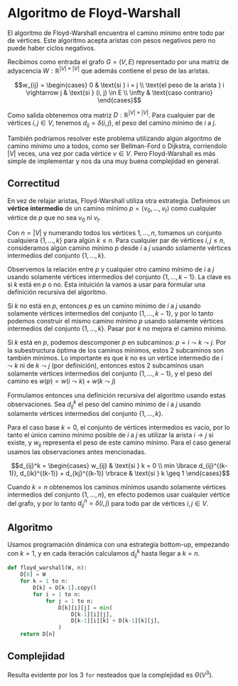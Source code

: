 # Algoritmo de Floyd-Warshall

El algoritmo de Floyd-Warshall encuentra el camino mínimo entre todo par de vértices. Este algoritmo acepta aristas con pesos negativos pero no puede haber ciclos negativos.

Recibimos como entrada el grafo $G=(V,E)$ representado por una matriz de adyacencia $W: \mathbb{R}^{|V| \times |V|}$ que además contiene el peso de las aristas.

$$w_{ij} = \begin{cases}
0 & \text{si } i = j \\
\text{el peso de la arista } i \rightarrow j & \text{si } (i, j) \in E \\
\infty & \text{caso contrario}
\end{cases}$$

Como salida obtenemos otra matriz $D: \mathbb{R}^{|V| \times |V|}$. Para cualquier par de vértices $i,j \in V$, tenemos $d_{ij} = \delta(i,j)$, el peso del camino mínimo de $i$ a $j$.

También podríamos resolver este problema utilizando algún algoritmo de camino mínimo uno a todos, como ser Bellman-Ford o Dijkstra, corriendolo $|V|$ veces, una vez por cada vértice $v \in V$. Pero Floyd-Warshall es más simple de implementar y nos da una muy buena complejidad en general.

## Correctitud

En vez de relajar aristas, Floyd-Warshall utiliza otra estrategia. Definimos un **vértice intermedio** de un camino mínimo $p = \langle v_0, \dots, v_t \rangle$ como cualquier vértice de $p$ que no sea $v_0$ ni $v_t$.

Con $n=|V|$ y numerando todos los vértices $1, \dots, n$, tomamos un conjunto cualquiera $\lbrace 1, \dots, k \rbrace$ para algún $k \leq n$. Para cualquier par de vértices $i,j \leq n$, consideramos algún camino mínimo $p$ desde $i$ a $j$ usando solamente vértices intermedios del conjunto $\lbrace 1, \dots, k \rbrace$.

Observemos la relación entre $p$ y cualquier otro camino mínimo de $i$ a $j$ usando solamente vértices intermedios del conjunto $\lbrace 1, \dots, k-1 \rbrace$. La clave es si $k$ está en $p$ o no. Esta intuición la vamos a usar para formular una definición recursiva del algoritmo.

Si $k$ no está en $p$, entonces $p$ es un camino mínimo de $i$ a $j$ usando solamente vértices intermedios del conjunto $\lbrace 1, \dots, k-1 \rbrace$, y por lo tanto podemos construir el mismo camino mínimo $p$ usando solamente vértices intermedios del conjunto $\lbrace 1, \dots, k \rbrace$. Pasar por $k$ no mejora el camino mínimo.

Si $k$ está en $p$, podemos descomponer $p$ en subcaminos: $p = i \leadsto k \leadsto j$. Por la subestructura óptima de los caminos mínimos, estos 2 subcaminos son también mínimos. Lo importante es que $k$ no es un vértice intermedio de $i \leadsto k$ ni de $k \leadsto j$ (por definición), entonces estos 2 subcaminos usan solamente vértices intermedios del conjunto $\lbrace 1, \dots, k-1 \rbrace$, y el peso del camino es $w(p) = w(i \leadsto k) + w(k \leadsto j)$

Formulamos entonces una definición recursiva del algoritmo usando estas observaciones. Sea $d_{ij}^k$ el peso del camino mínimo de $i$ a $j$ usando solamente vértices intermedios del conjunto $\lbrace 1, \dots, k \rbrace$.

Para el caso base $k=0$, el conjunto de vértices intermedios es vacío, por lo tanto el único camino mínimo posible de $i$ a $j$ es utilizar la arista $i \rightarrow j$ si existe, y $w_{ij}$ representa el peso de este camino mínimo. Para el caso general usamos las observaciones antes mencionadas.

$$d_{ij}^k = \begin{cases}
w_{ij} & \text{si } k = 0 \\
min \lbrace d_{ij}^{(k-1)}, d_{ik}^{(k-1)} + d_{kj}^{(k-1)} \rbrace & \text{si } k \geq 1
\end{cases}$$

Cuando $k=n$ obtenemos los caminos mínimos usando solamente vértices intermedios del conjunto $\lbrace 1, \dots, n \rbrace$, en efecto podemos usar cualquier vértice del grafo, y por lo tanto $d_{ij}^n = \delta(i,j)$ para todo par de vértices $i,j \in V$.

## Algoritmo

Usamos programación dinámica con una estrategia bottom-up, empezando con $k=1$, y en cada iteración calculamos $d_{ij}^k$ hasta llegar a $k=n$.

```python
def floyd_warshall(W, n):
    D[0] = W
    for k = 1 to n:
        D[k] = D[k-1].copy()
        for i = 1 to n:
            for j = 1 to n:
                D[k][i][j] = min(
                    D[k-1][i][j],
                    D[k-1][i][k] + D[k-1][k][j],
                )
    return D[n]
```

## Complejidad

Resulta evidente por los 3 `for` nesteados que la complejidad es $\Theta(V^3)$.
